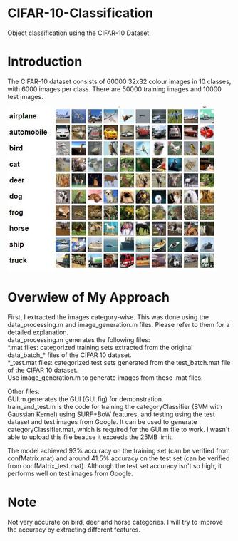 # CIFAR-10-Classification
Object classification using the CIFAR-10 Dataset

# Introduction
The CIFAR-10 dataset consists of 60000 32x32 colour images in 10 classes, with 6000 images per class. There are 50000 training images and 10000 test images.

![alt tag](https://github.com/My-Machine-Learning-Projects/CIFAR-10-Classification/blob/master/CIFAR-10%20Classes.JPG)

# Overwiew of My Approach
First, I extracted the images category-wise. This was done using the data_processing.m and image_generation.m files. Please refer to them for a detailed explanation.<br/>data_processing.m generates the following files:<br/>
\*.mat files: categorized training sets extracted from the original data_batch\_\* files of the CIFAR 10 dataset.<br/>
\*\_test.mat files: categorized test sets generated from the test_batch.mat file of the CIFAR 10 dataset. <br/>
Use image_generation.m to generate images from these .mat files.

Other files:<br/>
GUI.m generates the GUI (GUI.fig) for demonstration.<br/>
train_and_test.m is the code for training the categoryClassifier (SVM with Gaussian Kernel) using SURF+BoW features, and testing using the test dataset and test images from Google. It can be used to generate categoryClassifier.mat, which is required for the GUI.m file to work. I wasn't able to upload this file beause it exceeds the 25MB limit.<br/>

The model achieved 93% accuracy on the training set (can be verified from confMatrix.mat) and around 41.5% accuracy on the test set (can be verified from confMatrix_test.mat). Although the test set accuracy isn't so high, it performs well on test images from Google.

# Note
Not very accurate on bird, deer and horse categories. I will try to improve the accuracy by extracting different features.
